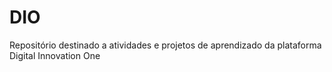 # DIO
Repositório destinado a atividades e projetos de aprendizado da plataforma Digital Innovation One

